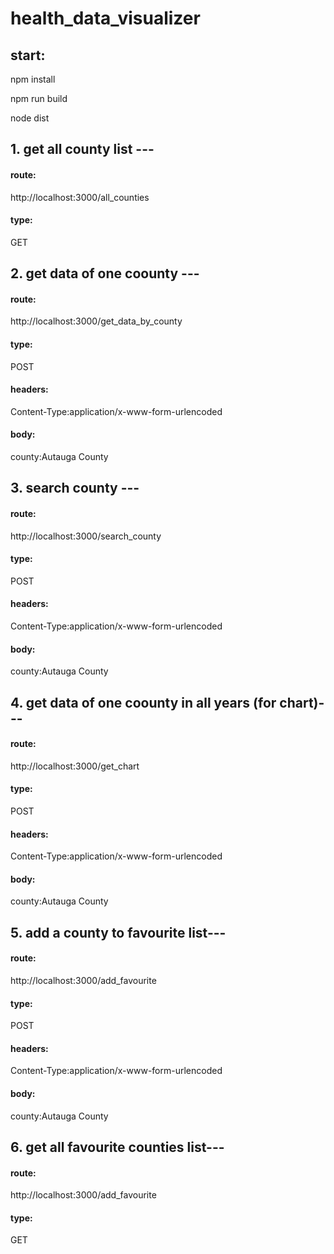 # health_data_visualizer

## start: 

npm install 

npm run build

node dist

## 1. get all county list ---

#### route:

http://localhost:3000/all_counties

#### type:

GET


## 2. get data of one coounty ---

#### route:

http://localhost:3000/get_data_by_county

#### type:

POST

#### headers: 

Content-Type:application/x-www-form-urlencoded

#### body: 

county:Autauga County



## 3. search county ---

#### route:

http://localhost:3000/search_county

#### type:

POST

#### headers: 

Content-Type:application/x-www-form-urlencoded

#### body: 

county:Autauga County




## 4. get data of one coounty in all years (for chart)---

#### route:

http://localhost:3000/get_chart

#### type:

POST

#### headers: 

Content-Type:application/x-www-form-urlencoded

#### body: 

county:Autauga County



## 5. add a county to favourite list---

#### route:

http://localhost:3000/add_favourite

#### type:

POST

#### headers: 

Content-Type:application/x-www-form-urlencoded

#### body: 

county:Autauga County


## 6. get all favourite counties list---

#### route:

http://localhost:3000/add_favourite

#### type:

GET


